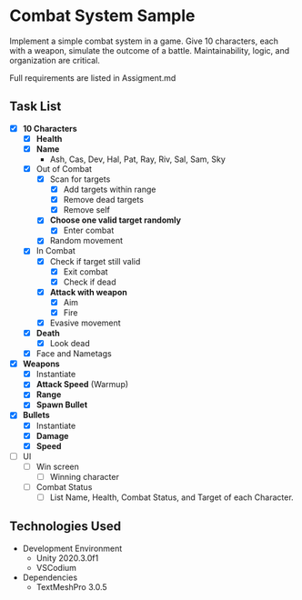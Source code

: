 # Combat System Sample

Implement a simple combat system in a game.  Give 10 characters, each with a weapon, simulate the outcome of a battle.  Maintainability, logic, and organization are critical.

Full requirements are listed in Assigment.md

## Task List
* [X] **10 Characters**
    * [X] **Health**
    * [X] **Name**
        * Ash, Cas, Dev, Hal, Pat, Ray, Riv, Sal, Sam, Sky
    * [X] Out of Combat
        * [X] Scan for targets
            * [X] Add targets within range
            * [X] Remove dead targets
            * [X] Remove self
        * [X] **Choose one valid target randomly**
            * [X] Enter combat
        * [X] Random movement
    * [X] In Combat
        * [X] Check if target still valid
            * [X] Exit combat
            * [X] Check if dead
        * [X] **Attack with weapon**
            * [X] Aim
            * [X] Fire
        * [X] Evasive movement
    * [X] **Death**
        * [X] Look dead
    * [X] Face and Nametags
* [X] **Weapons**
    * [X] Instantiate
    * [X] **Attack Speed** (Warmup)
    * [X] **Range**
    * [X] **Spawn Bullet**
* [X] **Bullets**
    * [x] Instantiate
    * [X] **Damage**
    * [X] **Speed**
* [ ] UI
    * [ ] Win screen
        * [ ] Winning character
    * [ ] Combat Status
        * [ ] List Name, Health, Combat Status, and Target of each Character.

## Technologies Used
* Development Environment
    * Unity 2020.3.0f1
    * VSCodium
* Dependencies
    * TextMeshPro 3.0.5